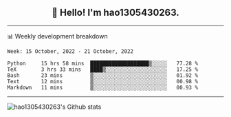 <h2 align="center">👋 Hello! I'm hao1305430263.</h2>


---- 
📊 Weekly development breakdown

<!--START_SECTION:waka-->
```text
Week: 15 October, 2022 - 21 October, 2022

Python     15 hrs 58 mins  ███████████████████▒░░░░░   77.28 % 
TeX        3 hrs 33 mins   ████▒░░░░░░░░░░░░░░░░░░░░   17.25 % 
Bash       23 mins         ▒░░░░░░░░░░░░░░░░░░░░░░░░   01.92 % 
Text       12 mins         ▒░░░░░░░░░░░░░░░░░░░░░░░░   00.98 % 
Markdown   11 mins         ▒░░░░░░░░░░░░░░░░░░░░░░░░   00.93 % 
```
<!--END_SECTION:waka-->
----
![hao1305430263's Github stats](https://github-readme-stats.vercel.app/api?username=hao1305430263&show_icons=true)


<!--
**hao1305430263/hao1305430263** is a ✨ _special_ ✨ repository because its `README.md` (this file) appears on your GitHub profile.

Here are some ideas to get you started:

- 🔭 I’m currently working on ...
- 🌱 I’m currently learning ...
- 👯 I’m looking to collaborate on ...
- 🤔 I’m looking for help with ...
- 💬 Ask me about ...
- 📫 How to reach me: ...
- 😄 Pronouns: ...
- ⚡ Fun fact: ...
-->
